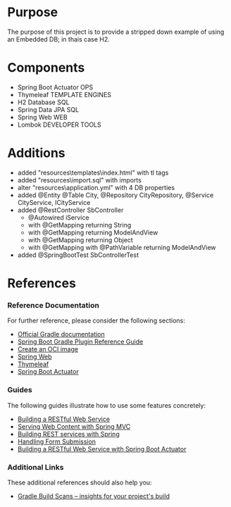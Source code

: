 # Purpose

The purpose of this project is to provide a stripped down example of using an Embedded DB; in thais case H2.

# Components

* Spring Boot		Actuator OPS
* Thymeleaf		    TEMPLATE ENGINES
* H2 Database		SQL
* Spring Data JPA	SQL
* Spring Web		WEB
* Lombok			DEVELOPER TOOLS

# Additions

* added "resources\templates\index.html" with tl tags
* added "resources\import.sql" with imports
* alter "resources\application.yml" with 4 DB properties
* added @Entity @Table City, @Repository CityRepository, @Service CityService, ICityService
* added @RestController SbController
  * @Autowired iService
  * with @GetMapping returning String
  * with @GetMapping returning ModelAndView
  * with @GetMapping returning Object
  * with @GetMapping with @PathVariable returning ModelAndView
* added @SpringBootTest SbControllerTest

# References

### Reference Documentation
For further reference, please consider the following sections:

* [Official Gradle documentation](https://docs.gradle.org)
* [Spring Boot Gradle Plugin Reference Guide](https://docs.spring.io/spring-boot/docs/2.5.5/gradle-plugin/reference/html/)
* [Create an OCI image](https://docs.spring.io/spring-boot/docs/2.5.5/gradle-plugin/reference/html/#build-image)
* [Spring Web](https://docs.spring.io/spring-boot/docs/2.5.5/reference/htmlsingle/#boot-features-developing-web-applications)
* [Thymeleaf](https://docs.spring.io/spring-boot/docs/2.5.5/reference/htmlsingle/#boot-features-spring-mvc-template-engines)
* [Spring Boot Actuator](https://docs.spring.io/spring-boot/docs/2.5.5/reference/htmlsingle/#production-ready)

### Guides
The following guides illustrate how to use some features concretely:

* [Building a RESTful Web Service](https://spring.io/guides/gs/rest-service/)
* [Serving Web Content with Spring MVC](https://spring.io/guides/gs/serving-web-content/)
* [Building REST services with Spring](https://spring.io/guides/tutorials/bookmarks/)
* [Handling Form Submission](https://spring.io/guides/gs/handling-form-submission/)
* [Building a RESTful Web Service with Spring Boot Actuator](https://spring.io/guides/gs/actuator-service/)

### Additional Links
These additional references should also help you:

* [Gradle Build Scans – insights for your project's build](https://scans.gradle.com#gradle)

